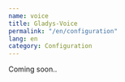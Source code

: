 ```yaml
---
name: voice
title: Gladys-Voice
permalink: "/en/configuration"
lang: en
category: Configuration
---
```


Coming soon..